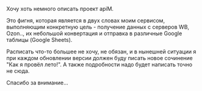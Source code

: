 Хочу хоть немного описать проект apiM.

Это фигня, которая является в двух словах моим сервисом, выполняющим конкретную цель - получение данных с серверов WB, Ozon.., их небольшой конвертация и отправка в различные Google таблицы (Google Sheets).

Расписать что-то большее не хочу, не обязан, и в нынешней ситуации я при каждом обновлении версии должен буду писать новое сочинение "Как я провёл лето!". А также подробности надо будет написать точно не cюда.

Спасибо за внимание...